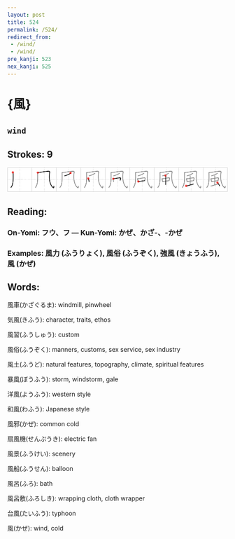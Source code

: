 ```yaml
---
layout: post
title: 524
permalink: /524/
redirect_from:
 - /wind/
 - /wind/
pre_kanji: 523
nex_kanji: 525
---
```


# {風}

## `wind`

## Strokes: 9

<div class="stroke"><img src="../images/E9A2A8.png" /></div>

## Reading:

### On-Yomi: フウ、フ &mdash; Kun-Yomi: かぜ、かざ-、-かぜ

### Examples: 風力 (ふうりょく), 風俗 (ふうぞく), 強風 (きょうふう), 風 (かぜ)

## Words:

風車(かざぐるま): windmill, pinwheel

気風(きふう): character, traits, ethos

風習(ふうしゅう): custom

風俗(ふうぞく): manners, customs, sex service, sex industry

風土(ふうど): natural features, topography, climate, spiritual features

暴風(ぼうふう): storm, windstorm, gale

洋風(ようふう): western style

和風(わふう): Japanese style

風邪(かぜ): common cold

扇風機(せんぷうき): electric fan

風景(ふうけい): scenery

風船(ふうせん): balloon

風呂(ふろ): bath

風呂敷(ふろしき): wrapping cloth, cloth wrapper

台風(たいふう): typhoon

風(かぜ): wind, cold
